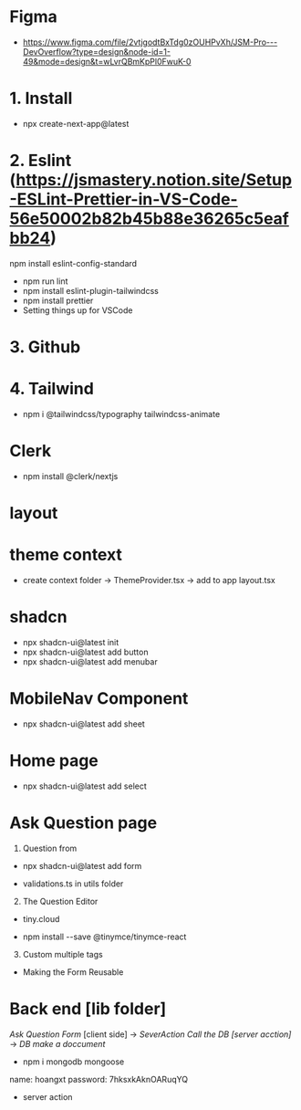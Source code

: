 # Figma

- https://www.figma.com/file/2vtjgodtBxTdg0zOUHPvXh/JSM-Pro---DevOverflow?type=design&node-id=1-49&mode=design&t=wLvrQBmKpPl0FwuK-0

# 1. Install

- npx create-next-app@latest

# 2. Eslint (https://jsmastery.notion.site/Setup-ESLint-Prettier-in-VS-Code-56e50002b82b45b88e36265c5eafbb24)

npm install eslint-config-standard

- npm run lint
- npm install eslint-plugin-tailwindcss
- npm install prettier
- Setting things up for VSCode

# 3. Github

# 4. Tailwind

- npm i @tailwindcss/typography tailwindcss-animate

# Clerk

- npm install @clerk/nextjs

# layout

# theme context

- create context folder -> ThemeProvider.tsx -> add to app layout.tsx

# shadcn

- npx shadcn-ui@latest init
- npx shadcn-ui@latest add button
- npx shadcn-ui@latest add menubar

# MobileNav Component

- npx shadcn-ui@latest add sheet

# Home page

- npx shadcn-ui@latest add select

# Ask Question page

1. Question from

- npx shadcn-ui@latest add form

- validations.ts in utils folder

2. The Question Editor

- tiny.cloud

- npm install --save @tinymce/tinymce-react

3. Custom multiple tags

- Making the Form Reusable

# Back end [lib folder]

_Ask Question Form_ [client side] -> _SeverAction Call the DB [server acction]_ -> _DB make a doccument_

- npm i mongodb mongoose

name: hoangxt
password: 7hksxkAknOARuqYQ

- server action
